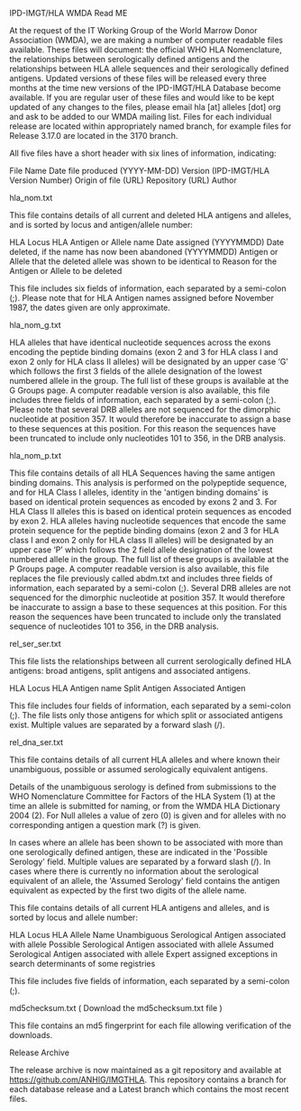 IPD-IMGT/HLA WMDA Read ME

At the request of the IT Working Group of the World Marrow Donor Association (WMDA), we are making a number of computer readable files available. These files will document: the official WHO HLA Nomenclature, the relationships between serologically defined antigens and the relationships between HLA allele sequences and their serologically defined antigens. Updated versions of these files will be released every three months at the time new versions of the IPD-IMGT/HLA Database become available.
If you are regular user of these files and would like to be kept updated of any changes to the files, please email hla [at] alleles [dot] org and ask to be added to our WMDA mailing list.
Files for each individual release are located within appropriately named branch, for example files for Release 3.17.0 are located in the 3170 branch.

All five files have a short header with six lines of information, indicating:

File Name
Date file produced (YYYY-MM-DD)
Version (IPD-IMGT/HLA Version Number)
Origin of file (URL)
Repository (URL)
Author

hla_nom.txt

This file contains details of all current and deleted HLA antigens and alleles, and is sorted by locus and antigen/allele number:

HLA Locus
HLA Antigen or Allele name
Date assigned (YYYYMMDD)
Date deleted, if the name has now been abandoned (YYYYMMDD)
Antigen or Allele that the deleted allele was shown to be identical to
Reason for the Antigen or Allele to be deleted

This file includes six fields of information, each separated by a semi-colon (;). Please note that for HLA Antigen names assigned before November 1987, the dates given are only approximate.

hla_nom_g.txt

HLA alleles that have identical nucleotide sequences across the exons encoding the peptide binding domains (exon 2 and 3 for HLA class I and exon 2 only for HLA class II alleles) will be designated by an upper case ‘G’ which follows the first 3 fields of the allele designation of the lowest numbered allele in the group. The full list of these groups is available at the G Groups page. A computer readable version is also available, this file includes three fields of information, each separated by a semi-colon (;). Please note that several DRB alleles are not sequenced for the dimorphic nucleotide at position 357. It would therefore be inaccurate to assign a base to these sequences at this position. For this reason the sequences have been truncated to include only nucleotides 101 to 356, in the DRB analysis.

hla_nom_p.txt

This file contains details of all HLA Sequences having the same antigen binding domains. This analysis is performed on the polypeptide sequence, and for HLA Class I alleles, identity in the 'antigen binding domains' is based on identical protein sequences as encoded by exons 2 and 3. For HLA Class II alleles this is based on identical protein sequences as encoded by exon 2. HLA alleles having nucleotide sequences that encode the same protein sequence for the peptide binding domains (exon 2 and 3 for HLA class I and exon 2 only for HLA class II alleles) will be designated by an upper case ‘P’ which follows the 2 field allele designation of the lowest numbered allele in the group. The full list of these groups is available at the P Groups page. A computer readable version is also available, this file replaces the file previously called abdm.txt and includes three fields of information, each separated by a semi-colon (;). Several DRB alleles are not sequenced for the dimorphic nucleotide at position 357. It would therefore be inaccurate to assign a base to these sequences at this position. For this reason the sequences have been truncated to include only the translated sequence of nucleotides 101 to 356, in the DRB analysis.

rel_ser_ser.txt 

This file lists the relationships between all current serologically defined HLA antigens: broad antigens, split antigens and associated antigens.

HLA Locus
HLA Antigen name
Split Antigen
Associated Antigen

This file includes four fields of information, each separated by a semi-colon (;). The file lists only those antigens for which split or associated antigens exist. Multiple values are separated by a forward slash (/).

rel_dna_ser.txt 

This file contains details of all current HLA alleles and where known their unambiguous, possible or assumed serologically equivalent antigens.

Details of the unambiguous serology is defined from submissions to the WHO Nomenclature Committee for Factors of the HLA System (1) at the time an allele is submitted for naming, or from the WMDA HLA Dictionary 2004 (2). For Null alleles a value of zero (0) is given and for alleles with no corresponding antigen a question mark (?) is given.

In cases where an allele has been shown to be associated with more than one serologically defined antigen, these are indicated in the 'Possible Serology' field. Multiple values are separated by a forward slash (/). In cases where there is currently no information about the serological equivalent of an allele, the 'Assumed Serology' field contains the antigen equivalent as expected by the first two digits of the allele name.

This file contains details of all current HLA antigens and alleles, and is sorted by locus and allele number:

HLA Locus
HLA Allele Name
Unambiguous Serological Antigen associated with allele
Possible Serological Antigen associated with allele
Assumed Serological Antigen associated with allele
Expert assigned exceptions in search determinants of some registries

This file includes five fields of information, each separated by a semi-colon (;).

md5checksum.txt ( Download the md5checksum.txt file )

This file contains an md5 fingerprint for each file allowing verification of the downloads.

Release Archive

The release archive is now maintained as a git repository and available at https://github.com/ANHIG/IMGTHLA. This repository contains a branch for each database release and a Latest branch which contains the most recent files.